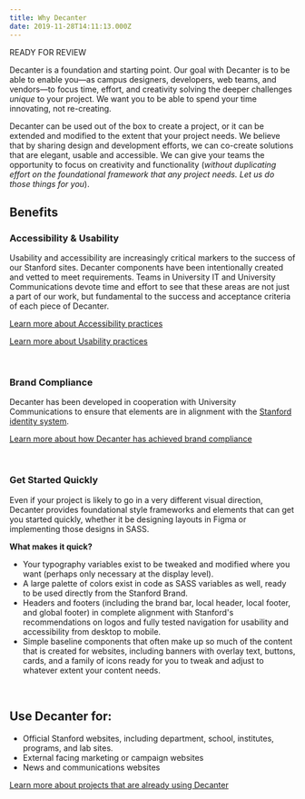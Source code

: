 ```yaml
---
title: Why Decanter
date: 2019-11-28T14:11:13.000Z
---
```

READY FOR REVIEW

<p class="su-intro-text">Decanter is a foundation and starting point. Our goal with Decanter is to be able to enable you—as campus designers, developers, web teams, and vendors—to focus time, effort, and creativity solving the deeper challenges <em>unique</em> to your project. We want you to be able to spend your time innovating, not re-creating.</p>

Decanter can be used out of the box to create a project, or it can be extended and modified to the extent that your project needs. We believe that by sharing design and development efforts, we can co-create solutions that are elegant, usable and accessible. We can give your teams the opportunity to focus on creativity and functionality (_without duplicating effort on the foundational framework that any project needs. Let us do those things for you_). 

## Benefits

### Accessibility & Usability

Usability and accessibility are increasingly critical markers to the success of our Stanford sites. Decanter components have been intentionally created and vetted to meet requirements. Teams in University IT and University Communications devote time and effort to see that these areas are not just a part of our work, but fundamental to the success and acceptance criteria of each piece of Decanter.

<p><a href="/page/page-about-why-decanter-accessibility/" class="su-link su-link--action">Learn more about Accessibility practices</a></p>
<p><a href="/page/usability/" class="su-link su-link--action">Learn more about Usability practices</a></p>
</br>

### Brand Compliance

Decanter has been developed in cooperation with University Communications to ensure that elements are in alignment with the [Stanford identity system](identity.stanford.edu). 

<p><a href="/page/brand-compliance/" class="su-link su-link--action">Learn more about how Decanter has achieved brand compliance</a></p>
</br>

### Get Started Quickly

Even if your project is likely to go in a very different visual direction, Decanter provides foundational style frameworks and elements that can get you started quickly, whether it be designing layouts in Figma or implementing those designs in SASS. 

**What makes it quick?**

* Your typography variables exist to be tweaked and modified where you want (perhaps only necessary at the display level). 
* A large palette of colors exist in code as SASS variables as well, ready to be used directly from the Stanford Brand. 
* Headers and footers (including the brand bar, local header, local footer, and global footer) in complete alignment with Stanford's recommendations on logos and fully tested navigation for usability and accessibility from desktop to mobile.
* Simple baseline components that often make up so much of the content that is created for websites, including banners with overlay text, buttons, cards, and a family of icons ready for you to tweak and adjust to whatever extent your content needs. 
</br>

## Use Decanter for:

* Official Stanford websites, including department, school, institutes, programs, and lab sites.
* External facing marketing or campaign websites
* News and communications websites

<p><a href="/page/about-projects-that-use-decanter/" class="su-link su-link--action">Learn more about projects that are already using Decanter</a></p>

